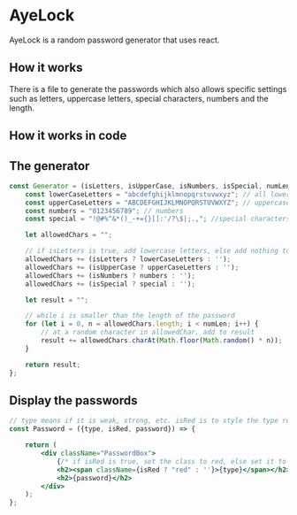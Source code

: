 # AyeLock
AyeLock is a random password generator that uses react.

## How it works
There is a file to generate the passwords which also allows specific settings such as letters, uppercase letters, special characters, numbers and the length.

## How it works in code
## The generator

```javascript
const Generator = (isLetters, isUpperCase, isNumbers, isSpecial, numLen) => {
    const lowerCaseLetters = "abcdefghijklmnopqrstuvwxyz"; // all lowercase letters
    const upperCaseLetters = "ABCDEFGHIJKLMNOPQRSTUVWXYZ"; // uppercase letters
    const numbers = "0123456789"; // numbers
    const special = "!@#%^&*()_-+={}[]:'/?\$|;.,"; //special characters

    let allowedChars = "";

    // if isLetters is true, add lowercase letters, else add nothing to allowedChars
    allowedChars += (isLetters ? lowerCaseLetters : '');
    allowedChars += (isUpperCase ? upperCaseLetters : '');
    allowedChars += (isNumbers ? numbers : '');
    allowedChars += (isSpecial ? special : '');

    let result = "";

    // while i is smaller than the length of the password
    for (let i = 0, n = allowedChars.length; i < numLen; i++) {
        // at a random character in allowedChar, add to result
        result += allowedChars.charAt(Math.floor(Math.random() * n));
    }

    return result;
};
```

## Display the passwords

```jsx
// type means if it is weak, strong, etc. isRed is to style the type red.
const Password = ({type, isRed, password}) => {

    return (
        <div className="PasswordBox">
            {/* if isRed is true, set the class to red, else set it to nothing */}
            <h2><span className={isRed ? "red" : ''}>{type}</span></h2>
            <h2>{password}</h2>
        </div>
    );
};
```